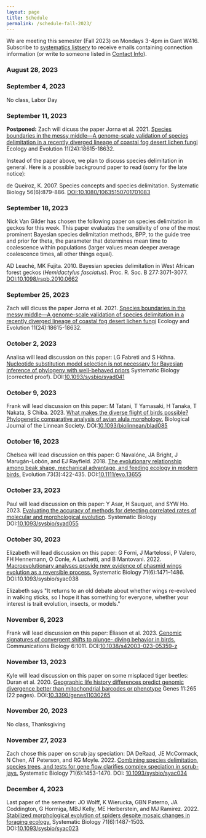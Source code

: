 ```yaml
---
layout: page
title: Schedule
permalink: /schedule-fall-2023/
---
```


We are meeting this semester (Fall 2023) on Mondays 3-4pm in Gant W416. Subscribe to [systematics listserv](/systseminar/listserv/) to receive emails containing connection information (or write to someone listed in [Contact Info](/systseminar/contact-info/)).

### August 28, 2023

### September 4, 2023

No class, Labor Day

### September 11, 2023

**Postponed:** Zach will dicuss the paper Jorna et al. 2021. [Species boundaries in the messy middle—A genome-scale validation of species delimitation in a recently diverged lineage of coastal fog desert lichen fungi](https://doi.org/10.1002/ece3.8467) Ecology and Evolution 11(24):18615-18632.

Instead of the paper above, we plan to discuss species delimitation in general. Here is a possible background paper to read (sorry for the late notice):

de Queiroz, K. 2007. Species concepts and species delimitation. Systematic Biology 56(6):879-886.
[DOI:10.1080/10635150701701083](https://doi.org/10.1080/10635150701701083)


### September 18, 2023

Nick Van Gilder has chosen the following paper on species delimitation in geckos for this week. This paper evaluates the sensitivity of one of the most prominent Bayesian species delimitation methods, BPP, to the guide tree and prior for theta, the parameter that determines mean time to coalescence within populations (larger values mean deeper average coalescence times, all other things equal). 

AD Leaché, MK Fujita. 2010. Bayesian species delimitation in West African forest geckos (_Hemidactylus fasciatus_). Proc. R. Soc. B 277:3071-3077. [DOI:10.1098/rspb.2010.0662](https://doi.org/10.1098/rspb.2010.0662)

### September 25, 2023

Zach will dicuss the paper Jorna et al. 2021. [Species boundaries in the messy middle—A genome-scale validation of species delimitation in a recently diverged lineage of coastal fog desert lichen fungi](https://doi.org/10.1002/ece3.8467) Ecology and Evolution 11(24):18615-18632.

### October 2, 2023

Analisa will lead discussion on this paper: LG Fabreti and S Höhna. [Nucleotide substitution model selection is not necessary for Bayesian inference of phylogeny with well-behaved priors](https://doi.org/10.1093/sysbio/syad041) Systematic Biology (corrected proof). DOI:[10.1093/sysbio/syad041](https://doi.org/10.1093/sysbio/syad041)

### October 9, 2023

Frank will lead discussion on this paper: M Tatani, T Yamasaki, H Tanaka, T Nakata, S Chiba. 2023. [What makes the diverse flight of birds possible? Phylogenetic comparative analysis of avian alula morphology.](https://doi.org/10.1093/biolinnean/blad085) Biological Journal of the Linnean Society. DOI:[10.1093/biolinnean/blad085](https://doi.org/10.1093/biolinnean/blad085)

### October 16, 2023

Chelsea will lead discussion on this paper: G Navalóne, JA Bright, J Marugán-Lobón, and EJ Rayfield. 2018. [The evolutionary relationship among beak shape, mechanical advantage, and feeding ecology in modern birds.](https://doi.org/10.1111/evo.13655) Evolution 73(3):422-435. DOI:[10.1111/evo.13655](https://doi.org/10.1111/evo.13655)

### October 23, 2023

Paul will lead discussion on this paper: Y Asar, H Sauquet, and SYW Ho. 2023. [Evaluating the accuracy of methods for detecting correlated rates of molecular and morphological evolution](https://doi.org/10.1093/sysbio/syad055). Systematic Biology DOI:[10.1093/sysbio/syad055](https://doi.org/10.1093/sysbio/syad055)

### October 30, 2023

Elizabeth will lead discussion on this paper: G Forni, J Martelossi, P Valero, FH Hennemann, O Conle, A Luchetti, and B Mantovani. 2022. [Macroevolutionary analyses provide new evidence of phasmid wings evolution as a reversible process.](https://doi.org/10.1093/sysbio/syac038) Systematic Biology 71(6):1471–1486. DOI:10.1093/sysbio/syac038

Elizabeth says "It returns to an old debate about whether wings re-evolved in walking sticks, so I hope it has something for everyone, whether your interest is trait evolution, insects, or models."

### November 6, 2023

Frank will lead discussion on this paper: Eliason et al. 2023. [Genomic signatures of convergent shifts to plunge- diving behavior in birds.](https://doi.org/10.1038/s42003-023-05359-z) Communications Biology 6:1011. DOI:[10.1038/s42003-023-05359-z](https://doi.org/10.1038/s42003-023-05359-z)

### November 13, 2023

Kyle will lead discussion on this paper on some misplaced tiger beetles: Duran et al. 2020. [Geographic life history differences predict genomic divergence better than mitochondrial barcodes or phenotype](https://doi.org/10.3390/genes11030265) Genes 11:265 (22 pages). DOI:[10.3390/genes11030265](https://doi.org/10.3390/genes11030265)
 
### November 20, 2023
No class, Thanksgiving

### November 27, 2023

Zach chose this paper on scrub jay speciation: DA DeRaad, JE McCormack, N Chen, AT Peterson, and RG Moyle. 2022. [Combining species delimitation, species trees, and tests for gene flow clarifies complex speciation in scrub-jays.](https://doi.org/10.1093/sysbio/syac034) Systematic Biology 71(6):1453-1470. DOI: [10.1093/sysbio/syac034](https://doi.org/10.1093/sysbio/syac034)

### December 4, 2023

Last paper of the semester: JO Wolff, K Wierucka, GBN Paterno, JA Coddington, G Hormiga, MBJ Kelly, ME Herberstein, and MJ Ramirez. 2022. [Stabilized morphological evolution of spiders despite mosaic changes in foraging ecology.](https://doi.org/10.1093/sysbio/syac023) Systematic Biology 71(6):1487-1503. DOI:[10.1093/sysbio/syac023](https://doi.org/10.1093/sysbio/syac023)



